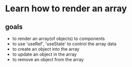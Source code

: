 # Learn how to render an array

## goals

- to render an array(of objects) to components
- to use 'useRef', 'useState' to control the array data
- to create an object into the array
- to update an object in the array
- to remove an object from the array